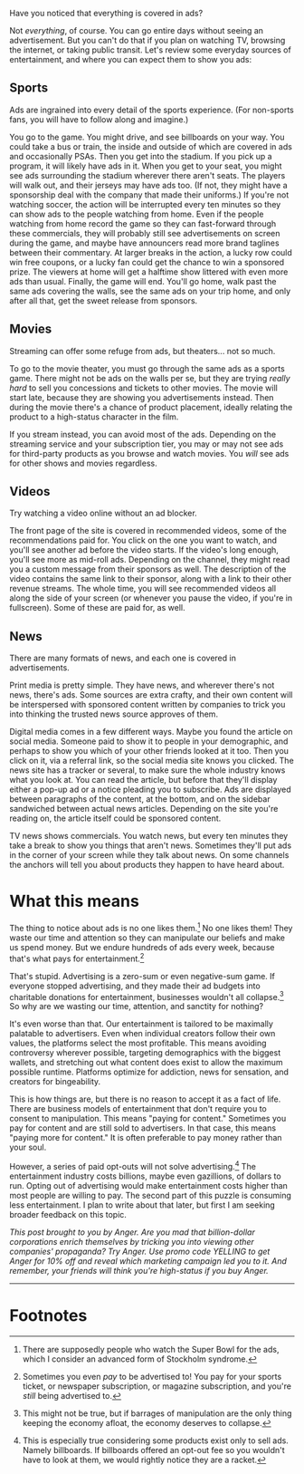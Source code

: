 Have you noticed that everything is covered in ads?

Not *everything*, of course. You can go entire days without seeing an advertisement. But you can't do that if you plan on watching TV, browsing the internet, or taking public transit. Let's review some everyday sources of entertainment, and where you can expect them to show you ads:

## Sports

Ads are ingrained into every detail of the sports experience. (For non-sports fans, you will have to follow along and imagine.)

You go to the game. You might drive, and see billboards on your way. You could take a bus or train, the inside and outside of which are covered in ads and occasionally PSAs. Then you get into the stadium. If you pick up a program, it will likely have ads in it. When you get to your seat, you might see ads surrounding the stadium wherever there aren't seats. The players will walk out, and their jerseys may have ads too. (If not, they might have a sponsorship deal with the company that made their uniforms.) If you're not watching soccer, the action will be interrupted every ten minutes so they can show ads to the people watching from home. Even if the people watching from home record the game so they can fast-forward through these commercials, they will probably still see advertisements on screen during the game, and maybe have announcers read more brand taglines between their commentary. At larger breaks in the action, a lucky row could win free coupons, or a lucky fan could get the chance to win a sponsored prize. The viewers at home will get a halftime show littered with even more ads than usual. Finally, the game will end. You'll go home, walk past the same ads covering the walls, see the same ads on your trip home, and only after all that, get the sweet release from sponsors.

## Movies

Streaming can offer some refuge from ads, but theaters... not so much.

To go to the movie theater, you must go through the same ads as a sports game. There might not be ads on the walls per se, but they are trying *really hard* to sell you concessions and tickets to other movies. The movie will start late, because they are showing you advertisements instead. Then during the movie there's a chance of product placement, ideally relating the product to a high-status character in the film.

If you stream instead, you can avoid most of the ads. Depending on the streaming service and your subscription tier, you may or may not see ads for third-party products as you browse and watch movies. You *will* see ads for other shows and movies regardless.

## Videos

Try watching a video online without an ad blocker.

The front page of the site is covered in recommended videos, some of the recommendations paid for. You click on the one you want to watch, and you'll see another ad before the video starts. If the video's long enough, you'll see more as mid-roll ads. Depending on the channel, they might read you a custom message from their sponsors as well. The description of the video contains the same link to their sponsor, along with a link to their other revenue streams. The whole time, you will see recommended videos all along the side of your screen (or whenever you pause the video, if you're in fullscreen). Some of these are paid for, as well.

## News

There are many formats of news, and each one is covered in advertisements.

Print media is pretty simple. They have news, and wherever there's not news, there's ads. Some sources are extra crafty, and their own content will be interspersed with sponsored content written by companies to trick you into thinking the trusted news source approves of them.

Digital media comes in a few different ways. Maybe you found the article on social media. Someone paid to show it to people in your demographic, and perhaps to show you which of your other friends looked at it too. Then you click on it, via a referral link, so the social media site knows you clicked. The news site has a tracker or several, to make sure the whole industry knows what you look at. You can read the article, but before that they'll display either a pop-up ad or a notice pleading you to subscribe. Ads are displayed between paragraphs of the content, at the bottom, and on the sidebar sandwiched between actual news articles. Depending on the site you're reading on, the article itself could be sponsored content.

TV news shows commercials. You watch news, but every ten minutes they take a break to show you things that aren't news. Sometimes they'll put ads in the corner of your screen while they talk about news. On some channels the anchors will tell you about products they happen to have heard about.

# What this means

The thing to notice about ads is no one likes them.[^1] No one likes them! They waste our time and attention so they can manipulate our beliefs and make us spend money. But we endure hundreds of ads every week, because that's what pays for entertainment.[^2]

That's stupid. Advertising is a zero-sum or even negative-sum game. If everyone stopped advertising, and they made their ad budgets into charitable donations for entertainment, businesses wouldn't all collapse.[^3] So why are we wasting our time, attention, and sanctity for nothing?

It's even worse than that. Our entertainment is tailored to be maximally palatable to advertisers. Even when individual creators follow their own values, the platforms select the most profitable. This means avoiding controversy wherever possible, targeting demographics with the biggest wallets, and stretching out what content does exist to allow the maximum possible runtime. Platforms optimize for addiction, news for sensation, and creators for bingeability.

This is how things are, but there is no reason to accept it as a fact of life. There are business models of entertainment that don't require you to consent to manipulation. This means "paying for content." Sometimes you pay for content and are still sold to advertisers. In that case, this means "paying more for content." It is often preferable to pay money rather than your soul.

However, a series of paid opt-outs will not solve advertising.[^4] The entertainment industry costs billions, maybe even gazillions, of dollars to run. Opting out of advertising would make entertainment costs higher than most people are willing to pay. The second part of this puzzle is consuming less entertainment. I plan to write about that later, but first I am seeking broader feedback on this topic.

*This post brought to you by Anger. Are you mad that billion-dollar corporations enrich themselves by tricking you into viewing other companies' propaganda? Try Anger. Use promo code YELLING to get Anger for 10% off and reveal which marketing campaign led you to it. And remember, your friends will think you're high-status if you buy Anger.*

---

# Footnotes

[^1]: There are supposedly people who watch the Super Bowl for the ads, which I consider an advanced form of Stockholm syndrome.

[^2]: Sometimes you even *pay* to be advertised to! You pay for your sports ticket, or newspaper subscription, or magazine subscription, and you're *still* being advertised to.

[^3]: This might not be true, but if barrages of manipulation are the only thing keeping the economy afloat, the economy deserves to collapse.

[^4]: This is especially true considering some products exist only to sell ads. Namely billboards. If billboards offered an opt-out fee so you wouldn't have to look at them, we would rightly notice they are a racket.